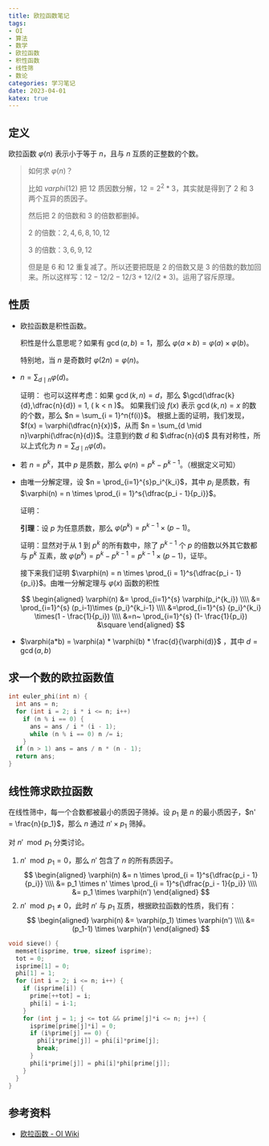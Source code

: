 ```yaml
---
title: 欧拉函数笔记
tags:
- OI
- 算法
- 数学
- 欧拉函数
- 积性函数
- 线性筛
- 数论
categories: 学习笔记
date: 2023-04-01
katex: true
---
```


## 定义

欧拉函数 $\varphi(n)$ 表示小于等于 $n$，且与 $n$ 互质的正整数的个数。

> 如何求 $\varphi(n)$？
>
> 比如 $varphi(12)$ 把 $12$ 质因数分解，$12=2^2*3$，其实就是得到了 $2$ 和 $3$ 两个互异的质因子。
>
> 然后把 $2$ 的倍数和 $3$ 的倍数都删掉。
>
> $2$ 的倍数：$2,4,6,8,10,12$
>
> $3$ 的倍数：$3,6,9,12$
>
> 但是是 $6$ 和 $12$ 重复减了。所以还要把既是 $2$ 的倍数又是 $3$ 的倍数的数加回来。所以这样写：$12 - 12/2 - 12/3 + 12/(2*3)$。运用了容斥原理。

## 性质

- 欧拉函数是积性函数。

    积性是什么意思呢？如果有 $\gcd(a, b) = 1$，那么 $\varphi(a \times b) = \varphi(a) \times \varphi(b)$。

    特别地，当 $n$ 是奇数时 $\varphi(2n) = \varphi(n)$。
- $n = \sum_{d \mid n}{\varphi(d)}$。

    证明：
    也可以这样考虑：如果 $\gcd(k, n) = d$，那么 $\gcd(\dfrac{k}{d},\dfrac{n}{d}) = 1, ( k < n )$。
    如果我们设 $f(x)$ 表示 $\gcd(k, n) = x$ 的数的个数，那么 $n = \sum_{i = 1}^n{f(i)}$。
    根据上面的证明，我们发现，$f(x) = \varphi(\dfrac{n}{x})$，从而 $n = \sum_{d \mid n}\varphi(\dfrac{n}{d})$。注意到约数 $d$ 和 $\dfrac{n}{d}$ 具有对称性，所以上式化为 $n = \sum_{d \mid n}\varphi(d)$。

- 若 $n = p^k$，其中 $p$ 是质数，那么 $\varphi(n) = p^k - p^{k - 1}$。（根据定义可知）
- 由唯一分解定理，设 $n = \prod_{i=1}^{s}p_i^{k_i}$，其中 $p_i$ 是质数，有 $\varphi(n) = n \times \prod_{i = 1}^s{\dfrac{p_i - 1}{p_i}}$。

    证明：
    
    **引理**：设 $p$ 为任意质数，那么 $\varphi(p^k)=p^{k-1}\times(p-1)$。

    证明：显然对于从 1 到 $p^k$ 的所有数中，除了 $p^{k-1}$ 个 $p$ 的倍数以外其它数都与 $p^k$ 互素，故 $\varphi(p^k)=p^k-p^{k-1}=p^{k-1}\times(p-1)$，证毕。

    接下来我们证明 $\varphi(n) = n \times \prod_{i = 1}^s{\dfrac{p_i - 1}{p_i}}$。由唯一分解定理与 $\varphi(x)$ 函数的积性
        
    $$
    \begin{aligned}
    \varphi(n) &= \prod_{i=1}^{s} \varphi(p_i^{k_i}) \\\\
    &= \prod_{i=1}^{s} (p_i-1)\times {p_i}^{k_i-1} \\\\
    &=\prod_{i=1}^{s} {p_i}^{k_i} \times(1 - \frac{1}{p_i}) \\\\
    &=n~ \prod_{i=1}^{s} (1- \frac{1}{p_i})
    &\square
    \end{aligned}
    $$

- $\varphi(a*b) = \varphi(a) * \varphi(b) * \frac{d}{\varphi(d)}$ ，其中 $d = \gcd(a, b)$

## 求一个数的欧拉函数值

```cpp
int euler_phi(int n) {
  int ans = n;
  for (int i = 2; i * i <= n; i++)
    if (n % i == 0) {
      ans = ans / i * (i - 1);
      while (n % i == 0) n /= i;
    }
  if (n > 1) ans = ans / n * (n - 1);
  return ans;
}
```

## 线性筛求欧拉函数

在线性筛中，每一个合数都被最小的质因子筛掉。设 $p_1$ 是 $n$ 的最小质因子，$n' = \frac{n}{p_1}$，那么 $n$ 通过 $n' \times p_1$ 筛掉。

对 $n' \mod p_1$ 分类讨论。

1. $n' \mod p_1 = 0$，那么 $n'$ 包含了 $n$ 的所有质因子。
$$
  \begin{aligned}
  \varphi(n) &= n \times \prod_{i = 1}^s{\dfrac{p_i - 1}{p_i}} \\\\
  &= p_1 \times n' \times \prod_{i = 1}^s{\dfrac{p_i - 1}{p_i}} \\\\
  &= p_1 \times \varphi(n')
  \end{aligned}
$$
2. $n' \mod p_1 \ne 0$，此时 $n'$ 与 $p_1$ 互质，根据欧拉函数的性质，我们有：
$$
  \begin{aligned}
  \varphi(n) &= \varphi(p_1) \times \varphi(n') \\\\
             &= (p_1-1) \times \varphi(n')
  \end{aligned}
$$

```cpp
void sieve() {
  memset(isprime, true, sizeof isprime);
  tot = 0;
  isprime[1] = 0;
  phi[1] = 1;
  for (int i = 2; i <= n; i++) {
    if (isprime[i]) {
      prime[++tot] = i;
      phi[i] = i-1;
    }
    for (int j = 1; j <= tot && prime[j]*i <= n; j++) {
      isprime[prime[j]*i] = 0;
      if (i%prime[j] == 0) {
        phi[i*prime[j]] = phi[i]*prime[j];
        break;
      }
      phi[i*prime[j]] = phi[i]*phi[prime[j]];
    }  
  }
}
```


## 参考资料

- [欧拉函数 - OI Wiki](https://oi-wiki.org/math/number-theory/euler/)
